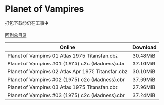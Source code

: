 # Planet of Vampires

打包下载📦仍在工事中

[回到总目录](/Catalogs.md)







Online | Download
--- | ---
Planet of Vampires 01 Atlas 1975 Titansfan.cbz | 30.48MiB
Planet of Vampires #01 (1975) c2c (Madness).cbr | 37.16MiB
Planet of Vampires 02 Atlas Apr 1975 Titansfan.cbz | 30.10MiB
Planet of Vampires #02 (1975) c2c (Madness).cbr | 37.69MiB
Planet of Vampires 03 Atlas 1975 Titansfan.cbz | 27.96MiB
Planet of Vampires #03 (1975) c2c (Madness).cbr | 37.24MiB